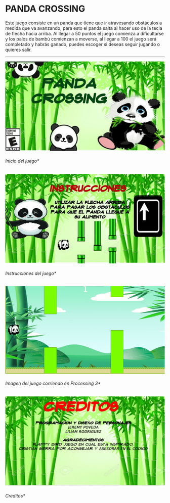 PANDA CROSSING
==============

Este juego consiste en un panda que tiene que ir atravesando obstáculos a medida que va avanzando, para esto el panda salta al hacer uso de la tecla de flecha hacia arriba.
Al llegar a 50 puntos el juego comienza a dificultarse y los palos de bambú comienzan a moverse, al llegar a 100 el juego será completado y habrás ganado, puedes escoger si deseas seguir jugando o quieres salir.

* * * * *
![](./Captura1.png)
###### Inicio del juego\*

![](./Captura2.png)
###### Instrucciones del juego\*

![](./Captura3.png)
###### Imagen del juego corriendo en Processing 3\*

![](./Captura4.png)
###### Créditos\*
